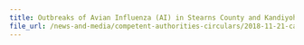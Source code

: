```yaml
---
title: Outbreaks of Avian Influenza (AI) in Stearns County and Kandiyohi County, Minnesota, USA 
file_url: /news-and-media/competent-authorities-circulars/2018-11-21-ca2.pdf
---
```

